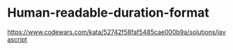 # Human-readable-duration-format
https://www.codewars.com/kata/52742f58faf5485cae000b9a/solutions/javascript
